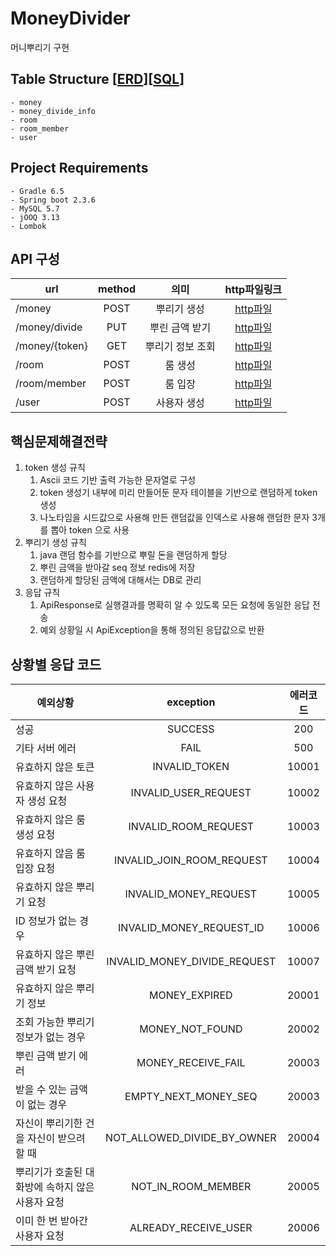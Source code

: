 # MoneyDivider
머니뿌리기 구현

## Table Structure [[ERD](./money_divider_erd.png)][[SQL](./money_divider_init.sql)]
```
- money
- money_divide_info
- room
- room_member
- user
```

## Project Requirements
```
- Gradle 6.5
- Spring boot 2.3.6
- MySQL 5.7
- jOOQ 3.13
- Lombok
```

## API 구성
| url | method | 의미 | http파일링크
|---|:---:|:---:|:---:|
| /money | POST | 뿌리기 생성|[http파일](./src/http/MoneyRequestTest.http)
| /money/divide | PUT |뿌린 금액 받기|[http파일](./src/http/MoneyDivideTest.http)
| /money/{token} | GET |  뿌리기 정보 조회|[http파일](./src/http/MoneyInfoTest.http)
| /room | POST |  룸 생성|[http파일](./src/http/RoomTest.http)
| /room/member | POST |  룸 입장|[http파일](./src/http/RoomMemberTest.http)
| /user | POST |  사용자 생성|[http파일](./src/http/UserTest.http)


## 핵심문제해결전략
 1. token 생성 규칙
    1. Ascii 코드 기반 출력 가능한 문자열로 구성
    2. token 생성기 내부에 미리 만들어둔 문자 테이블을 기반으로 랜덤하게 token 생성
    3. 나노타임을 시드값으로 사용해 만든 랜덤값을 인덱스로 사용해 랜덤한 문자 3개를 뽑아 token 으로 사용
 2. 뿌리기 생성 규칙
    1. java 랜덤 함수를 기반으로 뿌릴 돈을 랜덤하게 할당
    2. 뿌린 금액을 받아갈 seq 정보 redis에 저장
    3. 랜덤하게 할당된 금액에 대해서는 DB로 관리 
 3. 응답 규칙
    1. ApiResponse로 실행결과를 명확히 알 수 있도록 모든 요청에 동일한 응답 전송
    2. 예외 상황일 시 ApiException을 통해 정의된 응답값으로 반환


## 상황별 응답 코드
| 예외상황 | exception | 에러코드
|---|:---:|:---:|
|성공|SUCCESS|200|
|기타 서버 에러|FAIL|500|
|유효하지 않은 토큰|INVALID_TOKEN|10001|
|유효하지 않은 사용자 생성 요청|INVALID_USER_REQUEST|10002|
|유효하지 않은 룸 생성 요청|INVALID_ROOM_REQUEST|10003|
|유효하지 않음 룸 입장 요청|INVALID_JOIN_ROOM_REQUEST|10004|
|유효하지 않은 뿌리기 요청|INVALID_MONEY_REQUEST|10005|
|ID 정보가 없는 경우|INVALID_MONEY_REQUEST_ID|10006|
|유효하지 않은 뿌린 금액 받기 요청|INVALID_MONEY_DIVIDE_REQUEST|10007|
|유효하지 않은 뿌리기 정보|MONEY_EXPIRED|20001|
|조회 가능한 뿌리기 정보가 없는 경우|MONEY_NOT_FOUND|20002|
|뿌린 금액 받기 에러|MONEY_RECEIVE_FAIL|20003|
|받을 수 있는 금액이 없는 경우|EMPTY_NEXT_MONEY_SEQ|20003|
|자신이 뿌리기한 건을 자신이 받으려 할 때|NOT_ALLOWED_DIVIDE_BY_OWNER|20004|
|뿌리기가 호출된 대화방에 속하지 않은 사용자 요청|NOT_IN_ROOM_MEMBER|20005|
|이미 한 번 받아간 사용자 요청|ALREADY_RECEIVE_USER|20006|
